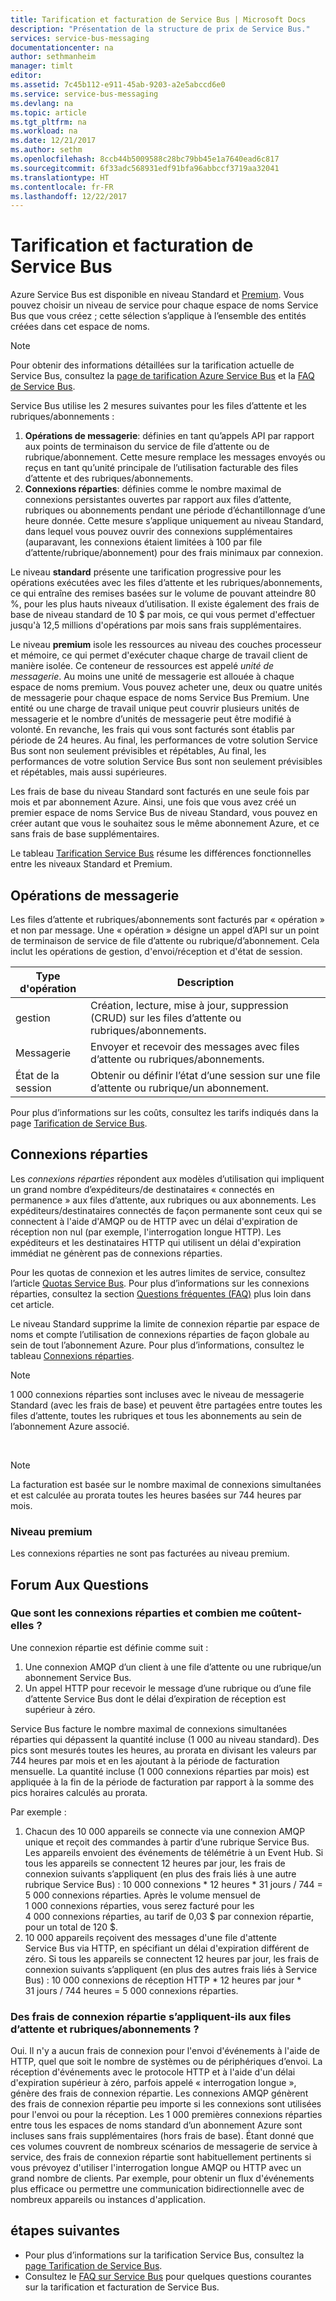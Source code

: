 ```yaml
---
title: Tarification et facturation de Service Bus | Microsoft Docs
description: "Présentation de la structure de prix de Service Bus."
services: service-bus-messaging
documentationcenter: na
author: sethmanheim
manager: timlt
editor: 
ms.assetid: 7c45b112-e911-45ab-9203-a2e5abccd6e0
ms.service: service-bus-messaging
ms.devlang: na
ms.topic: article
ms.tgt_pltfrm: na
ms.workload: na
ms.date: 12/21/2017
ms.author: sethm
ms.openlocfilehash: 8ccb44b5009588c28bc79bb45e1a7640ead6c817
ms.sourcegitcommit: 6f33adc568931edf91bfa96abbccf3719aa32041
ms.translationtype: HT
ms.contentlocale: fr-FR
ms.lasthandoff: 12/22/2017
---
```

# <a name="service-bus-pricing-and-billing"></a>Tarification et facturation de Service Bus

Azure Service Bus est disponible en niveau Standard et [Premium](service-bus-premium-messaging.md). Vous pouvez choisir un niveau de service pour chaque espace de noms Service Bus que vous créez ; cette sélection s’applique à l’ensemble des entités créées dans cet espace de noms.

> [!NOTE]
> Pour obtenir des informations détaillées sur la tarification actuelle de Service Bus, consultez la [page de tarification Azure Service Bus](https://azure.microsoft.com/pricing/details/service-bus/) et la [FAQ de Service Bus](service-bus-faq.md#pricing).
>
>

Service Bus utilise les 2 mesures suivantes pour les files d’attente et les rubriques/abonnements :

1. **Opérations de messagerie**: définies en tant qu’appels API par rapport aux points de terminaison du service de file d’attente ou de rubrique/abonnement. Cette mesure remplace les messages envoyés ou reçus en tant qu’unité principale de l’utilisation facturable des files d’attente et des rubriques/abonnements.
2. **Connexions réparties**: définies comme le nombre maximal de connexions persistantes ouvertes par rapport aux files d’attente, rubriques ou abonnements pendant une période d’échantillonnage d’une heure donnée. Cette mesure s’applique uniquement au niveau Standard, dans lequel vous pouvez ouvrir des connexions supplémentaires (auparavant, les connexions étaient limitées à 100 par file d’attente/rubrique/abonnement) pour des frais minimaux par connexion.

Le niveau **standard** présente une tarification progressive pour les opérations exécutées avec les files d’attente et les rubriques/abonnements, ce qui entraîne des remises basées sur le volume de pouvant atteindre 80 %, pour les plus hauts niveaux d’utilisation. Il existe également des frais de base de niveau standard de 10 $ par mois, ce qui vous permet d'effectuer jusqu'à 12,5 millions d'opérations par mois sans frais supplémentaires.

Le niveau **premium** isole les ressources au niveau des couches processeur et mémoire, ce qui permet d'exécuter chaque charge de travail client de manière isolée. Ce conteneur de ressources est appelé *unité de messagerie*. Au moins une unité de messagerie est allouée à chaque espace de noms premium. Vous pouvez acheter une, deux ou quatre unités de messagerie pour chaque espace de noms Service Bus Premium. Une entité ou une charge de travail unique peut couvrir plusieurs unités de messagerie et le nombre d’unités de messagerie peut être modifié à volonté. En revanche, les frais qui vous sont facturés sont établis par période de 24 heures. Au final, les performances de votre solution Service Bus sont non seulement prévisibles et répétables, Au final, les performances de votre solution Service Bus sont non seulement prévisibles et répétables, mais aussi supérieures.

Les frais de base du niveau Standard sont facturés en une seule fois par mois et par abonnement Azure. Ainsi, une fois que vous avez créé un premier espace de noms Service Bus de niveau Standard, vous pouvez en créer autant que vous le souhaitez sous le même abonnement Azure, et ce sans frais de base supplémentaires.

Le tableau [Tarification Service Bus](https://azure.microsoft.com/pricing/details/service-bus/) résume les différences fonctionnelles entre les niveaux Standard et Premium.

## <a name="messaging-operations"></a>Opérations de messagerie

Les files d’attente et rubriques/abonnements sont facturés par « opération » et non par message. Une « opération » désigne un appel d’API sur un point de terminaison de service de file d’attente ou rubrique/d’abonnement. Cela inclut les opérations de gestion, d'envoi/réception et d'état de session.

| Type d'opération | Description |
| --- | --- |
| gestion |Création, lecture, mise à jour, suppression (CRUD) sur les files d’attente ou rubriques/abonnements. |
| Messagerie |Envoyer et recevoir des messages avec files d’attente ou rubriques/abonnements. |
| État de la session |Obtenir ou définir l’état d’une session sur une file d’attente ou rubrique/un abonnement. |

Pour plus d’informations sur les coûts, consultez les tarifs indiqués dans la page [Tarification de Service Bus](https://azure.microsoft.com/pricing/details/service-bus/).

## <a name="brokered-connections"></a>Connexions réparties

Les *connexions réparties* répondent aux modèles d’utilisation qui impliquent un grand nombre d’expéditeurs/de destinataires « connectés en permanence » aux files d’attente, aux rubriques ou aux abonnements. Les expéditeurs/destinataires connectés de façon permanente sont ceux qui se connectent à l'aide d'AMQP ou de HTTP avec un délai d'expiration de réception non nul (par exemple, l'interrogation longue HTTP). Les expéditeurs et les destinataires HTTP qui utilisent un délai d'expiration immédiat ne génèrent pas de connexions réparties.

Pour les quotas de connexion et les autres limites de service, consultez l’article [Quotas Service Bus](service-bus-quotas.md). Pour plus d’informations sur les connexions réparties, consultez la section [Questions fréquentes (FAQ)](#faq) plus loin dans cet article.

Le niveau Standard supprime la limite de connexion répartie par espace de noms et compte l’utilisation de connexions réparties de façon globale au sein de tout l’abonnement Azure. Pour plus d’informations, consultez le tableau [Connexions réparties](https://azure.microsoft.com/pricing/details/service-bus/).

> [!NOTE]
> 1 000 connexions réparties sont incluses avec le niveau de messagerie Standard (avec les frais de base) et peuvent être partagées entre toutes les files d’attente, toutes les rubriques et tous les abonnements au sein de l’abonnement Azure associé.
>
>

<br />

> [!NOTE]
> La facturation est basée sur le nombre maximal de connexions simultanées et est calculée au prorata toutes les heures basées sur 744 heures par mois.
>
>

### <a name="premium-tier"></a>Niveau premium

Les connexions réparties ne sont pas facturées au niveau premium.

## <a name="faq"></a>Forum Aux Questions

### <a name="what-are-brokered-connections-and-how-do-i-get-charged-for-them"></a>Que sont les connexions réparties et combien me coûtent-elles ?

Une connexion répartie est définie comme suit :

1. Une connexion AMQP d’un client à une file d’attente ou une rubrique/un abonnement Service Bus.
2. Un appel HTTP pour recevoir le message d’une rubrique ou d’une file d’attente Service Bus dont le délai d’expiration de réception est supérieur à zéro.

Service Bus facture le nombre maximal de connexions simultanées réparties qui dépassent la quantité incluse (1 000 au niveau standard). Des pics sont mesurés toutes les heures, au prorata en divisant les valeurs par 744 heures par mois et en les ajoutant à la période de facturation mensuelle. La quantité incluse (1 000 connexions réparties par mois) est appliquée à la fin de la période de facturation par rapport à la somme des pics horaires calculés au prorata.

Par exemple : 

1. Chacun des 10 000 appareils se connecte via une connexion AMQP unique et reçoit des commandes à partir d’une rubrique Service Bus. Les appareils envoient des événements de télémétrie à un Event Hub. Si tous les appareils se connectent 12 heures par jour, les frais de connexion suivants s’appliquent (en plus des frais liés à une autre rubrique Service Bus) : 10 000 connexions * 12 heures * 31 jours / 744 = 5 000 connexions réparties. Après le volume mensuel de 1 000 connexions réparties, vous serez facturé pour les 4 000 connexions réparties, au tarif de 0,03 $ par connexion répartie, pour un total de 120 $.
2. 10 000 appareils reçoivent des messages d'une file d'attente Service Bus via HTTP, en spécifiant un délai d'expiration différent de zéro. Si tous les appareils se connectent 12 heures par jour, les frais de connexion suivants s’appliquent (en plus des autres frais liés à Service Bus) : 10 000 connexions de réception HTTP * 12 heures par jour * 31 jours / 744 heures = 5 000 connexions réparties.

### <a name="do-brokered-connection-charges-apply-to-queues-and-topicssubscriptions"></a>Des frais de connexion répartie s’appliquent-ils aux files d’attente et rubriques/abonnements ?

Oui. Il n'y a aucun frais de connexion pour l'envoi d'événements à l'aide de HTTP, quel que soit le nombre de systèmes ou de périphériques d’envoi. La réception d'événements avec le protocole HTTP et à l'aide d'un délai d'expiration supérieur à zéro, parfois appelé « interrogation longue », génère des frais de connexion répartie. Les connexions AMQP génèrent des frais de connexion répartie peu importe si les connexions sont utilisées pour l'envoi ou pour la réception. Les 1 000 premières connexions réparties entre tous les espaces de noms standard d’un abonnement Azure sont incluses sans frais supplémentaires (hors frais de base). Étant donné que ces volumes couvrent de nombreux scénarios de messagerie de service à service, des frais de connexion répartie sont habituellement pertinents si vous prévoyez d'utiliser l'interrogation longue AMQP ou HTTP avec un grand nombre de clients. Par exemple, pour obtenir un flux d'événements plus efficace ou permettre une communication bidirectionnelle avec de nombreux appareils ou instances d'application.

## <a name="next-steps"></a>étapes suivantes

* Pour plus d’informations sur la tarification Service Bus, consultez la [page Tarification de Service Bus](https://azure.microsoft.com/pricing/details/service-bus/).
* Consultez le [FAQ sur Service Bus](service-bus-faq.md#pricing) pour quelques questions courantes sur la tarification et facturation de Service Bus.

[Azure portal]: https://portal.azure.com
